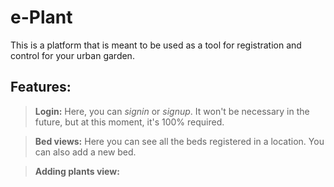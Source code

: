 # e-Plant
This is a platform that is meant to be used as a tool for registration and control for your urban garden.

## Features:
> **Login:**
Here, you can *signin* or *signup*. It won't be necessary in the future, but at this moment, it's 100% required.

> **Bed views:**
Here you can see all the beds registered in a location. You can also add a new bed.

> **Adding plants view:**
